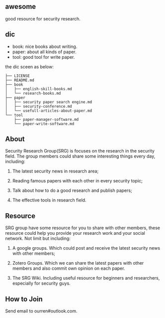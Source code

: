 ## awesome
good resource for security research.

## dic
+ book: nice books about writing.
+ paper: about all kinds of paper.
+ tool: good tool for write paper.

the dic sceen as below:

    ├── LICENSE
    ├── README.md
    ├── book
    │   ├── english-skill-books.md
    │   └── research-books.md
    ├── paper
    │   ├── security paper search engine.md
    │   ├── security-conference.md
    │   └── usefull-articles-about-paper.md
    └── tool
        ├── paper-manager-software.md
        └── paper-write-software.md
        

## About

Security Research Group(SRG) is focuses on the research in the security field. The group members could share some interesting things every day, including:

1. The latest security news in research area;

2. Reading famous papers with each other in every security topic;

3. Talk about how to do a good research and publish papers;

4. The effective tools in research field.

## Resource

SRG group have some resource for you to share with other members, these resource could help you provide your research work and your social network. Not limit but including:

1. A google groups. Which could post and receive the latest security news with other members;

2. Zotero Groups. Which we can share the latest papers with other members and also commit own opinion on each paper.

3. The SRG Wiki. Including useful resource for beginners and researchers, especially for security guys.

## How to Join

Send email to ourren#outlook.com.

